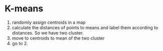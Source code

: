 # K-means

1. randomly assign centroids in a map
2. calculate the distances of points to means and label them according to distances. So we have two cluster.
3. move to centroids to mean of the two cluster
4. go to 2. 
